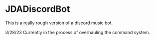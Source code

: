 # JDADiscordBot
This is a really rough version of a discord music bot. 

3/28/23
Currently in the process of overhauling the command system. 
